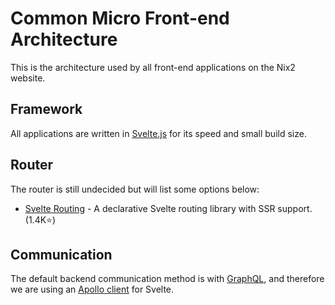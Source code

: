 # Common Micro Front-end Architecture

This is the architecture used by all front-end applications on the Nix2 website.

## Framework

All applications are written in [Svelte.js](https://github.com/sveltejs/svelte) for its speed and small build size.

## Router

The router is still undecided but will list some options below:
- [Svelte Routing](https://github.com/EmilTholin/svelte-routing) - A declarative Svelte routing library with SSR support. (1.4K⭐)

## Communication

The default backend communication method is with [GraphQL](https://graphql.org/), and therefore we are using an [Apollo client](https://github.com/timhall/svelte-apollo) for Svelte. 

